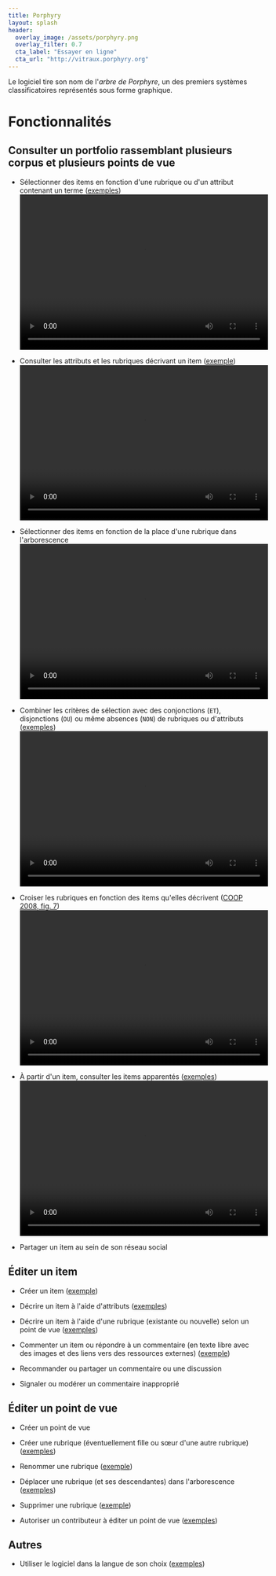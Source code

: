 ```yaml
---
title: Porphyry
layout: splash
header:
  overlay_image: /assets/porphyry.png
  overlay_filter: 0.7
  cta_label: "Essayer en ligne"
  cta_url: "http://vitraux.porphyry.org"
---
```


Le logiciel tire son nom de l'*arbre de Porphyre*, 
un des premiers systèmes classificatoires représentés sous forme graphique.

# Fonctionnalités

## Consulter un portfolio rassemblant plusieurs corpus et plusieurs points de vue

 - Sélectionner des items en fonction d'une rubrique ou d'un attribut contenant un terme ([exemples](https://github.com/Hypertopic/Porphyry/blob/v7/features/portfolio_search.feature)) 
<video width="506" height="316" controls=""><source src="/assets/porphyry_topic_search.mp4" type="video/mp4">Votre navigateur ne sait pas afficher des vidéos au format MPEG 4.</video>

 - Consulter les attributs et les rubriques décrivant un item ([exemple](https://github.com/Hypertopic/Porphyry/blob/v7/features/item_consult.feature))
<video width="506" height="316" controls=""><source src="/assets/porphyry_item_consult.mp4" type="video/mp4">Votre navigateur ne sait pas afficher des vidéos au format MPEG 4.</video>

 - Sélectionner des items en fonction de la place d'une rubrique dans l'arborescence
<video width="506" height="316" controls=""><source src="/assets/porphyry_tree_structure_topic_search.mp4" type="video/mp4">Votre navigateur ne sait pas afficher des vidéos au format MPEG 4.</video>

 - Combiner les critères de sélection avec des conjonctions (`ET`), disjonctions (`OU`) ou même absences (`NON`) de rubriques ou d'attributs ([exemples](https://github.com/Hypertopic/Porphyry/blob/v7/features/portfolio_browse.feature))
<video width="506" height="316" controls=""><source src="/assets/porphyry_boolean_consult.mp4" type="video/mp4">Votre navigateur ne sait pas afficher des vidéos au format MPEG 4.</video>
 
 - Croiser les rubriques en fonction des items qu'elles décrivent ([COOP 2008, fig. 7](https://hal-utt.archives-ouvertes.fr/hal-02917695))
<video width="506" height="316" controls=""><source src="/assets/porphyry_cross_topic.mp4" type="video/mp4">Votre navigateur ne sait pas afficher des vidéos au format MPEG 4.</video>
 
 - À partir d'un item, consulter les items apparentés ([exemples](https://github.com/Hypertopic/Porphyry/blob/v7/features/item_get_related_items.feature))
<video width="506" height="316" controls=""><source src="/assets/porphyry_items_with_same_topic.mp4" type="video/mp4">Votre navigateur ne sait pas afficher des vidéos au format MPEG 4.</video>

 - Partager un item au sein de son réseau social


## Éditer un item

 - Créer un item ([exemple](https://github.com/Hypertopic/Porphyry/blob/v7/features/item_creation.feature))
 
 - Décrire un item à l'aide d'attributs ([exemples](https://github.com/Hypertopic/Porphyry/blob/v7/features/attribute_set.feature))
 
 - Décrire un item à l'aide d'une rubrique (existante ou nouvelle) selon un point de vue ([exemples](https://github.com/Hypertopic/Porphyry/blob/v7/features/topic_assign.feature))
 
 - Commenter un item ou répondre à un commentaire (en texte libre avec des images et des liens vers des ressources externes) ([exemple](https://github.com/Hypertopic/Porphyry/blob/v7/features/item_comment.feature))
 
 - Recommander ou partager un commentaire ou une discussion
 
 - Signaler ou modérer un commentaire inapproprié
  
## Éditer un point de vue

 - Créer un point de vue
 
 - Créer une rubrique (éventuellement fille ou sœur d'une autre rubrique) ([exemples](https://github.com/Hypertopic/Porphyry/blob/v7/features/viewpoint_topic_create.feature))
 
 - Renommer une rubrique ([exemple](https://github.com/Hypertopic/Porphyry/blob/v7/features/viewpoint_topic_rename.feature))
 
 - Déplacer une rubrique (et ses descendantes) dans l'arborescence ([exemples](https://github.com/Hypertopic/Porphyry/blob/v7/features/viewpoint_topic_move.feature))
 
 - Supprimer une rubrique ([exemple](https://github.com/Hypertopic/Porphyry/blob/v7/features/viewpoint_topic_delete.feature))
 
 - Autoriser un contributeur à éditer un point de vue ([exemples](https://github.com/Hypertopic/Porphyry/blob/v7/features/viewpoint_authorize_editing.feature))

## Autres

- Utiliser le logiciel dans la langue de son choix ([exemples](https://github.com/Hypertopic/Porphyry/blob/v7/features/lang_set.feature))
